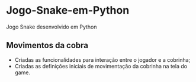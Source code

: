 # Jogo-Snake-em-Python
Jogo Snake desenvolvido em Python

## Movimentos da cobra

- Criadas as funcionalidades para interação entre o jogador e a cobrinha;
- Criadas as definições iniciais de movimentação da cobrinha na tela do game.

